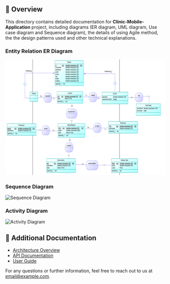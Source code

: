 ## 📖 Overview

This directory contains detailed documentation for **Clinic-Mobile-Application** project, including diagrams (ER diagram, UML diagram, Use case diagram and Sequence diagram), the details of using Agile method, the the design patterns used and other technical explanations.


### Entity Relation ER Diagram
![Entity Relation ER Diagram](diagrams/ER-Diagram.png)

### Sequence Diagram
![Sequence Diagram](diagrams/sequence-diagram.png)

### Activity Diagram
![Activity Diagram](diagrams/activity-diagram.png)

## 📑 Additional Documentation

- [Architecture Overview](additional-doc1.md)
- [API Documentation](additional-doc2.md)
- [User Guide](additional-doc3.md)

For any questions or further information, feel free to reach out to us at [email@example.com](mailto:email@example.com).
